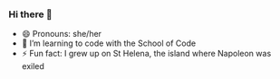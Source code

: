 ### Hi there 👋

- 😄 Pronouns: she/her
- 🌱 I’m learning to code with the School of Code
- ⚡ Fun fact: I  grew up on St Helena, the island where Napoleon was exiled
